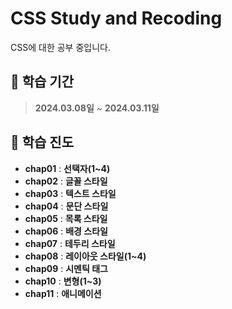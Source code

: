 # CSS Study and Recoding
CSS에 대한 공부 중입니다.


## 📄 학습 기간
> **2024.03.08일** ~ **2024.03.11일**


## 🔖 학습 진도
- **chap01** : __선택자(1~4)__
- **chap02** : __글꼴 스타일__
- **chap03** : __텍스트 스타일__
- **chap04** : __문단 스타일__
- **chap05** : __목록 스타일__
- **chap06** : __배경 스타일__
- **chap07** : __테두리 스타일__
- **chap08** : __레이아웃 스타일(1~4)__
- **chap09** : __시멘틱 태그__
- **chap10** : __변형(1~3)__
- **chap11** : __애니메이션__
